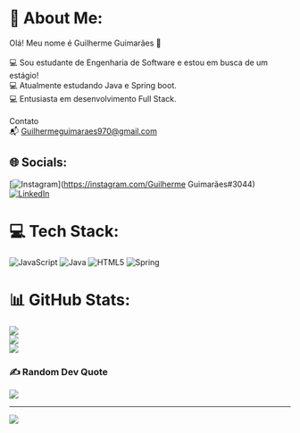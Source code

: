 # 💫 About Me:
Olá! Meu nome é Guilherme Guimarães 👋<br><br>💻 Sou estudante de Engenharia de Software e estou em busca de um estágio!<br>💻 Atualmente estudando Java e Spring boot.<br>💻 Entusiasta em desenvolvimento Full Stack.<br><br>Contato <br>📬 Guilhermeguimaraes970@gmail.com


## 🌐 Socials:
[![Instagram](https://img.shields.io/badge/Instagram-%23E4405F.svg?logo=Instagram&logoColor=white)](https://instagram.com/Guilherme Guimarães#3044) <br>[![LinkedIn](https://img.shields.io/badge/LinkedIn-%230077B5.svg?logo=linkedin&logoColor=white)](https://linkedin.com/in/https://www.linkedin.com/in/guilhermeguimaraes-dev/) 

# 💻 Tech Stack:
![JavaScript](https://img.shields.io/badge/javascript-%23323330.svg?style=for-the-badge&logo=javascript&logoColor=%23F7DF1E) ![Java](https://img.shields.io/badge/java-%23ED8B00.svg?style=for-the-badge&logo=java&logoColor=white) ![HTML5](https://img.shields.io/badge/html5-%23E34F26.svg?style=for-the-badge&logo=html5&logoColor=white) ![Spring](https://img.shields.io/badge/spring-%236DB33F.svg?style=for-the-badge&logo=spring&logoColor=white)
# 📊 GitHub Stats:
![](https://github-readme-stats.vercel.app/api?username=GuimasGuimaraes&theme=tokyonight&hide_border=false&include_all_commits=false&count_private=false)<br/>
![](https://github-readme-streak-stats.herokuapp.com/?user=GuimasGuimaraes&theme=tokyonight&hide_border=false)<br/>
![](https://github-readme-stats.vercel.app/api/top-langs/?username=GuimasGuimaraes&theme=tokyonight&hide_border=false&include_all_commits=false&count_private=false&layout=compact)

### ✍️ Random Dev Quote
![](https://quotes-github-readme.vercel.app/api?type=horizontal&theme=radical)

---
[![](https://visitcount.itsvg.in/api?id=GuimasGuimaraes&icon=0&color=0)](https://visitcount.itsvg.in)

<!-- Proudly created with GPRM ( https://gprm.itsvg.in ) -->
